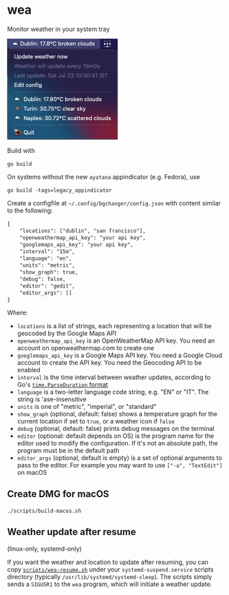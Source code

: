 # wea

Monitor weather in your system tray

![screenshot.png](resources/screenshot.png)

Build with
```
go build
```

On systems without the new `ayatana` appindicator (e.g. Fedora), use
```
go build -tags=legacy_appindicator
```

Create a configfile at `~/.config/bgchanger/config.json` with content similar to
the following:
```
{
    "locations": ["dublin", "san francisco"],
    "openweathermap_api_key": "your api key",
    "googlemaps_api_key": "your api key",
    "interval": "15m",
    "language": "en",
    "units": "metric",
    "show_graph": true,
    "debug": false,
    "editor": "gedit",
    "editor_args": []
}
```

Where:
* `locations` is a list of strings, each representing a location that will be geocoded by the Google Maps API
* `openweathermap_api_key` is an OpenWeatherMap API key. You need an account on openweathermap.com to create one
* `googlemaps_api_key` is a Google Maps API key. You need a Google Cloud account to create the API key. You need the Geocoding API to be enabled
* `interval` is the time interval between weather updates, according to Go's [`time.ParseDuration` format](https://pkg.go.dev/time#ParseDuration)
* `language` is a two-letter language code string, e.g. "EN" or "IT". The string is 'ase-insensitive
* `units` is one of "metric", "imperial", or "standard"
* `show_graph` (optional, default: false) shows a temperature graph for the current location if set to `true`, or a weather icon if `false`
* `debug` (optional, default: false) prints debug messages on the terminal
* `editor` (optional: default depends on OS) is the program name for the editor used to modify the configuration. If it's not an absolute path, the program must be in the default path
* `editor_args` (optional, default is empty) is a set of optional arguments to pass to the editor. For example you may want to use `["-a", "TextEdit"]` on macOS

## Create DMG for macOS

```
./scripts/build-macos.sh
```

## Weather update after resume

(linux-only, systemd-only)

If you want the weather and location to update after resuming, you can copy
[`scripts/wea-resume.sh`](scripts/wea-resume.sh) under your
`systemd-suspend.service` scripts directory (typically
`/usr/lib/systemd/systemd-sleep`).
The scripts simply sends a `SIGUSR1` to the `wea` program, which will initiate
a weather update.
